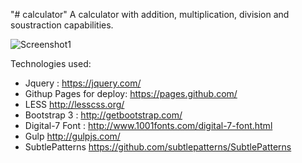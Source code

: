 "# calculator" 
A calculator with addition, multiplication, division and soustraction capabilities. 

![Screenshot1](https://cloud.githubusercontent.com/assets/2241065/22510934/8c3e8966-e89c-11e6-83c6-2149e27cef85.png) 

Technologies used:
 
- Jquery :  https://jquery.com/ 
- Githup Pages for deploy: https://pages.github.com/
- LESS http://lesscss.org/ 
- Bootstrap 3 : http://getbootstrap.com/
- Digital-7 Font : http://www.1001fonts.com/digital-7-font.html
- Gulp  http://gulpjs.com/ 
- SubtlePatterns https://github.com/subtlepatterns/SubtlePatterns
